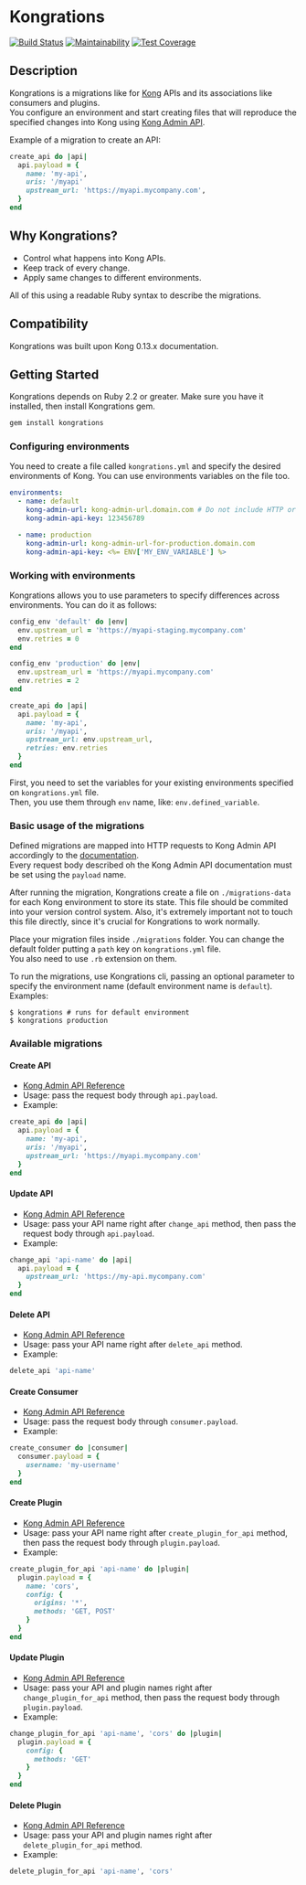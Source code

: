 # Kongrations

[![Build Status](https://travis-ci.org/danilospa/kongrations.svg?branch=master)](https://travis-ci.org/danilospa/kongrations)
[![Maintainability](https://api.codeclimate.com/v1/badges/90e3435368aaf9b4023a/maintainability)](https://codeclimate.com/github/danilospa/kongrations/maintainability)
[![Test Coverage](https://api.codeclimate.com/v1/badges/90e3435368aaf9b4023a/test_coverage)](https://codeclimate.com/github/danilospa/kongrations/test_coverage)

## Description

Kongrations is a migrations like for [Kong](https://github.com/Kong/kong) APIs and its associations like consumers and plugins.  
You configure an environment and start creating files that will reproduce the specified changes into Kong using [Kong Admin API](https://getkong.org/docs/0.13.x/admin-api/).

Example of a migration to create an API:
```ruby
create_api do |api|
  api.payload = {
    name: 'my-api',
    uris: '/myapi'
    upstream_url: 'https://myapi.mycompany.com',
  }
end
```

## Why Kongrations?

- Control what happens into Kong APIs.
- Keep track of every change.
- Apply same changes to different environments.

All of this using a readable Ruby syntax to describe the migrations.

## Compatibility

Kongrations was built upon Kong 0.13.x documentation.

## Getting Started

Kongrations depends on Ruby 2.2 or greater. Make sure you have it installed, then install Kongrations gem.

```ruby
gem install kongrations
```

### Configuring environments

You need to create a file called `kongrations.yml` and specify the desired environments of Kong.
You can use environments variables on the file too.

```yaml
environments:
  - name: default
    kong-admin-url: kong-admin-url.domain.com # Do not include HTTP or HTTPS here.
    kong-admin-api-key: 123456789

  - name: production
    kong-admin-url: kong-admin-url-for-production.domain.com
    kong-admin-api-key: <%= ENV['MY_ENV_VARIABLE'] %>
```

### Working with environments

Kongrations allows you to use parameters to specify differences across environments. You can do it as follows:
```ruby
config_env 'default' do |env|
  env.upstream_url = 'https://myapi-staging.mycompany.com'
  env.retries = 0
end

config_env 'production' do |env|
  env.upstream_url = 'https://myapi.mycompany.com'
  env.retries = 2
end

create_api do |api|
  api.payload = {
    name: 'my-api',
    uris: '/myapi',
    upstream_url: env.upstream_url,
    retries: env.retries
  }
end
```

First, you need to set the variables for your existing environments specified on `kongrations.yml` file.  
Then, you use them through `env` name, like: `env.defined_variable`.

### Basic usage of the migrations

Defined migrations are mapped into HTTP requests to Kong Admin API accordingly to the [documentation](https://getkong.org/docs/0.13.x/admin-api).  
Every request body described oh the Kong Admin API documentation must be set using the `payload` name.

After running the migration, Kongrations create a file on `./migrations-data` for each Kong environment to store its state. This file should be commited into your version control system. Also, it's extremely important not to touch this file directly, since it's crucial for Kongrations to work normally.

Place your migration files inside `./migrations` folder. You can change the default folder putting a `path` key on `kongrations.yml` file.  
You also need to use `.rb` extension on them.

To run the migrations, use Kongrations cli, passing an optional parameter to specify the environment name (default environment name is `default`).  
Examples:
```shell
$ kongrations # runs for default environment
$ kongrations production
```

### Available migrations

#### Create API

- [Kong Admin API Reference](https://getkong.org/docs/0.13.x/admin-api/#add-api)
- Usage: pass the request body through `api.payload`.
- Example:
```ruby
create_api do |api|
  api.payload = {
    name: 'my-api',
    uris: '/myapi',
    upstream_url: 'https://myapi.mycompany.com'
  }
end
```

#### Update API

- [Kong Admin API Reference](https://getkong.org/docs/0.13.x/admin-api/#update-api)
- Usage: pass your API name right after `change_api` method, then pass the request body through `api.payload`.
- Example:
```ruby
change_api 'api-name' do |api|
  api.payload = {
    upstream_url: 'https://my-api.mycompany.com'
  }
end
```

#### Delete API

- [Kong Admin API Reference](https://getkong.org/docs/0.13.x/admin-api/#delete-api)
- Usage: pass your API name right after `delete_api` method.
- Example:
```ruby
delete_api 'api-name'
```

#### Create Consumer

- [Kong Admin API Reference](https://getkong.org/docs/0.13.x/admin-api/#create-consumer)
- Usage: pass the request body through `consumer.payload`.
- Example:
```ruby
create_consumer do |consumer|
  consumer.payload = {
    username: 'my-username'
  }
end
```

#### Create Plugin

- [Kong Admin API Reference](https://getkong.org/docs/0.13.x/admin-api/#add-plugin)
- Usage: pass your API name right after `create_plugin_for_api` method, then pass the request body through `plugin.payload`.
- Example:
```ruby
create_plugin_for_api 'api-name' do |plugin|
  plugin.payload = {
    name: 'cors',
    config: {
      origins: '*',
      methods: 'GET, POST'
    }
  }
end
```

#### Update Plugin

- [Kong Admin API Reference](https://getkong.org/docs/0.13.x/admin-api/#update-plugin)
- Usage: pass your API and plugin names right after `change_plugin_for_api` method, then pass the request body through `plugin.payload`.
- Example:
```ruby
change_plugin_for_api 'api-name', 'cors' do |plugin|
  plugin.payload = {
    config: {
      methods: 'GET'
    }
  }
end
```

#### Delete Plugin

- [Kong Admin API Reference](https://getkong.org/docs/0.13.x/admin-api/#delete-plugin)
- Usage: pass your API and plugin names right after `delete_plugin_for_api` method.
- Example:
```ruby
delete_plugin_for_api 'api-name', 'cors'
```
